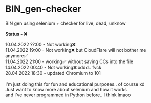 # BIN_gen-checker
BIN gen using selenium + checker for live, dead, unknow
<br /><br />
<b>Status - ❌</b>
<br />

10.04.2022 ??:00 - Not working❌<br />
11.04.2022 19:00 - Not working❌ but CloudFlare will not bother me anymore✅<br />
11.04.2022 21:00 - working✅ without saving CCs into the file<br />
14.04.2022 00:40 - Not working❌ xddd.. fvck<br />
28.04.2022 18:30 - updated Chromium to 101<br />
<br />
I'm just doing this for fun and educational purposes.. of course xd<br />
Just want to know more about selenium and how it works<br />
and I've never programmed in Python before.. I think lmaoo
